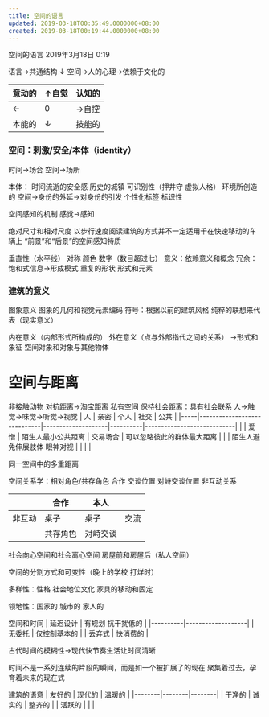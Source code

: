 ```yaml
---
title: 空间的语言
updated: 2019-03-18T00:35:49.0000000+08:00
created: 2019-03-18T00:19:44.0000000+08:00
---
```


空间的语言
2019年3月18日
0:19

语言→共通结构
↓
空间→人的心理→依赖于文化的

| 意动的 | ↑自觉 | 认知的 |
|--------|-------|--------|
| ←      | 0     | →自控  |
| 本能的 | ↓     | 技能的 |

### 空间：刺激/安全/本体（identity）

时间→场合
空间→场所

本体：
时间流逝的安全感 历史的城镇
可识别性（押井守 虚拟人格）
环境所创造的
空间→身份的外延→对身份的引发
个性化标签
标识性

空间感知的机制
感觉→感知

绝对尺寸和相对尺度
以步行速度阅读建筑的方式并不一定适用千在快速移动的车辆上
“前景”和“后景”的空间感知特质

垂直性（水平线）
对称 颜色 数字（数目超过七）
意义：依赖意义和概念
冗余：饱和式信息→形成模式 重复的形状 形式和元素

### 建筑的意义
图象意义
图象的几何和视觉元素编码
符号：根据以前的建筑风格
纯粹的联想来代表（现实意义）

内在意义（内部形式所构成的）
外在意义（点与外部指代之间的关系）
→形式和象征
空间对象和对象与其他物体

# 空间与距离
非接触动物
对抗距离→淘宝距离
私有空间
保持社会距离：具有社会联系
人→触觉→味觉→听觉→视觉
| 人  | 亲密                        | 个人               | 社交     | 公共                       |
|-----|-----------------------------|--------------------|----------|----------------------------|
|    | 爱憎                        | 陌生人最小公共距离 | 交易场合 | 可以忽略彼此的群体最大距离 |
|    | 陌生人避免伸展肢体 眼神对视 |                   |         |                           |

同一空间中的多重距离

空间关系学：相对角色/共存角色 合作 交谈位置 对峙交谈位置 非互动关系

|       | 合作     | 本人     |     |
|--------|----------|----------|------|
| 非互动 | 桌子     | 桌子     | 交流 |
|       | 共存角色 | 对峙交谈 |     |

社会向心空间和社会离心空间
房屋前和房屋后（私人空间）

空间的分割方式和可变性（晚上的学校 打烊时）

多样性：性格 社会地位文化
家具的移动和固定

领地性：国家的 城市的 家人的

空间和时间
| 延迟设计 | 有规划 抗干扰低的 |
|----------|-------------------|
| 无委托   | 仅控制基本的      |
| 丢弃式   | 快消费的          |

古代时间的模糊性→现代快节奏生活让时间清晰

时间不是一系列连续的片段的瞬间，而是如一个被扩展了的现在 聚集着过去，孕育着未来的现在式

建筑的语意
| 友好的 | 现代的 | 温暖的 |
|--------|--------|--------|
| 干净的 | 诚实的 | 整齐的 |
| 活跃的 |       |       |
